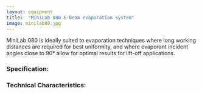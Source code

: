 ```yaml
---
layout: equipment
title:  "MiniLab 080 E-beam evaporation system"
image: minilab80.jpg
---
```

MiniLab 080 is ideally suited to evaporation techniques where long working distances are required for best uniformity, and where evaporant incident angles close to 90° allow for optimal results for lift-off applications.


### Specification:



### Technical Characteristics:


